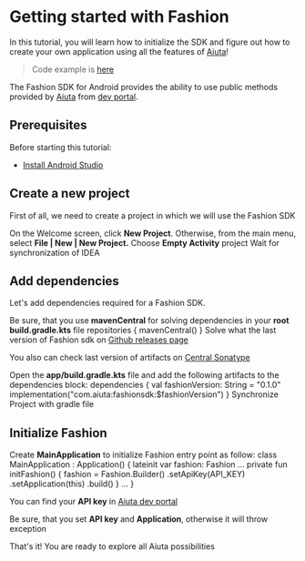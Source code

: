 # Getting started with Fashion

In this tutorial, you will learn how to initialize the SDK and figure out how to create
your own application using all the features of [Aiuta](https://aiuta.com/)!

> Code example is [here](https://github.com/aiuta-com/android-sdk/tree/main/samples/tryon)

The Fashion SDK for Android provides the ability to use public methods provided by [Aiuta](https://aiuta.com/)
from [dev portal](https://developer.aiuta.com/).

## Prerequisites

Before starting this tutorial:

- [Install Android Studio](https://developer.android.com/studio)

## Create a new project

First of all, we need to create a project in which we will use the Fashion SDK

<procedure collapsible="false">
    <step>On the Welcome screen, click <b>New Project</b>.
    Otherwise, from the main menu, select <b>File | New | New Project.</b></step>
    <step>Choose <b>Empty Activity</b> project</step>
    <step>Wait for synchronization of IDEA</step>
</procedure>

## Add dependencies

Let's add dependencies required for a Fashion SDK.

<procedure collapsible="false">
    <step>Be sure, that you use <b>mavenCentral</b> for solving dependencies in
    your <b>root build.gradle.kts</b> file
    <code-block lang="kotlin">
        repositories {
            mavenCentral()
        }
    </code-block>
    </step>
    <step>
    Solve what the last version of Fashion sdk 
    on <a href="https://github.com/aiuta-com/android-sdk/releases">Github releases page</a>
    <note>
        <p>
            You also can check last version of artifacts on <a href="https://central.sonatype.com/search?q=com.aiuta">Central Sonatype</a>
        </p>
    </note>
    </step>
    <step>Open the <b>app/build.gradle.kts</b> file and add the following artifacts to the dependencies block:
    <code-block lang="kotlin">
        dependencies {
            val fashionVersion: String = "0.1.0"
            implementation("com.aiuta:fashionsdk:$fashionVersion")
        }
    </code-block>
    </step>
    <step>Synchronize Project with gradle file</step>
</procedure>

## Initialize Fashion

<procedure collapsible="false">
    <step>Create <b>MainApplication</b> to initialize Fashion entry point as follow:
    <code-block lang="kotlin">
        class MainApplication : Application() {
            lateinit var fashion: Fashion
            ...
            private fun initFashion() {
                fashion =
                    Fashion.Builder()
                        .setApiKey(API_KEY)
                        .setApplication(this)
                        .build()
            }
            ...
        }
    </code-block>
    <note>
        <p>
            You can find your <b>API key</b> in <a href="https://developer.aiuta.com/">Aiuta dev portal</a>
        </p>
    </note>
    <warning>
        <p>
            Be sure, that you set <b>API key</b> and <b>Application</b>, otherwise it will throw exception
        </p>
    </warning>
    </step>
    <step>That's it! You are ready to explore all Aiuta possibilities</step>
</procedure>